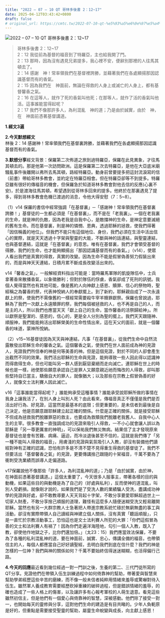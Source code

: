 ```yaml
---
title: "2022 – 07 – 10 QT 哥林多後書 2：12~17"
date: 2025-04-12T03:43:42+0800
draft: false
# original_url: https://cmtc.tw/2022-07-10-qt-%e5%93%a5%e6%9e%97%e5%a4%9a%e5%be%8c%e6%9b%b8-2%ef%bc%9a1217
---
```


![2022 – 07 – 10 QT 哥林多後書 2：12\~17](/images/qt.jpg  "2022 – 07 – 10 QT 哥林多後書 2：12\~17")

> 哥林多後書 2：12\~17  
> 2：12 我從前為基督的福音到了特羅亞，主也給我開了門。  
> 2：13 那時，因為沒有遇見兄弟提多，我心裡不安，便辭別那裡的人往馬其頓去了。  
> 2：14 感謝　神！常率領我們在基督裡誇勝，並藉著我們在各處顯揚那因認識基督而有的香氣。  
> 2：15 因為我們在　神面前，無論在得救的人身上或滅亡的人身上，都有基督馨香之氣。  
> 2：16 在這等人，就作了死的香氣叫他死；在那等人，就作了活的香氣叫他活。這事誰能當得起呢？  
> 2：17 我們不像那許多人，為利混亂　神的道；乃是由於誠實，由於　神，在　神面前憑著基督講道。

**1.經文3遍**

**2.今天默想經文**  
林後 2：14 感謝神！常率領我們在基督裏誇勝，並藉著我們在各處顯揚那因認識基督而有的香氣。

**3.默想分享**經文背景：保羅第二次佈道之旅到過特羅亞，保羅在此見異象，才往馬其頓去的。那是他第一次訪問歐洲。這是保羅第二次去特羅亞，是他在大亞底米廟騷亂事件後離開以弗所去馬其頓，路經特羅亞。動身前曾要提多把這封流淚寫的信（前書）帶給哥林多教會，並約定在特羅亞相會。但在特羅亞卻等不到提多。特羅亞雖有很好的傳福音的機會，但保羅急於知道哥林多教會對他去信的反應(心裏不安)，於是渡海往馬其頓，希望遇到從哥林多回來的提多。他終於在那裏遇見了提多，得到哥林多教會危機已渡過的消息，令他大得安慰（7：5\~8）。

（1）v14 保羅的書信中經常強調「在基督裏」─「感謝神！常率領我們在基督裏誇勝！」基督徒的一生都必須是「在基督裏」，而不是在「老我裏」。一個在老我裏的生命，就是神的仇敵，因為老我是自我中心，是敵擋神的生命，是神定意要滅絕的舊有生命。而在基督裏，則是神的憐憫、恩典，透過耶穌的拯救，使我們得著「因信稱義的地位」。但我們不能只有這個地位、身份，我們必須在生活中活出信心的實際，就是天天透過十字架與聖靈的大能，不斷與神的話連結，與聖靈連結，也與基督連結，這就是「在基督裏」的意思。唯有在基督裏，我們才會領受基督的得勝，我們的生命，也才能夠顯揚出「那因認識基督而有的香氣。」（v14），使眾人看出我們是真實的得救，真實的改變。因為生命不能是假冒偽善努力假裝出來的，而是與神天天連結，日積月累不斷成長改變活出來的。

v14「馨香之氣」，一般解經資料指出可能是：當時羅馬軍隊的凱旋隊伍中，士兵拿著香來散播香氣，以象徵勝利；但對於隊伍的俘虜，香氣卻成了死刑的訊號。我個人覺得當然也有其他可能，像是舊約人向神獻上感恩、贖罪、信心的祭物時，聖經稱之為馨香的祭，代表神悅納人的奉獻擺上。到了新約，耶穌親自成了一次永遠獻上的祭，使我們不需像舊約一樣經常需要殺牛宰羊贖罪獻祭。保羅也曾說過，耶穌為了我們一次獻上永遠贖罪的祭，我們每個被拯救的人，也不再是自己的人，而是主的人，所以我們也應當天天「獻上自己的生命，當作馨香的活祭歸給神」。所以獻祭是聖潔的、感恩的，信心的，更是全人分別為聖的擺上。我們天天跟隨神、順服神，我們能能夠活出耶穌榮美的生命性情出來，這在天父的面前，就是一個馨香的味道，蒙神所悅納。

（2）v15\~16基督徒因為天天與神連結，凡事「在基督裏」，從我們生命中自然流露散發出耶穌生命的馨香之氣。這個馨香之氣，使我們在世人面前成為神的見證人，見證我們所信奉的神是何等美善的神。但是這個見證，對於不同的人卻會產生出截然不同的效果。我們活出耶穌的生命與見證，能夠導致一些人因此得以認識神而得救得生命，但也可能叫另一群人感到厭惡棄絕而走向滅亡。連耶穌在世上的時候也是一樣，祂使那些願意承認自己是罪人又願意親近祂而悔改的人得救，卻叫那些堅持自已當主，驕傲自大的罪人，就像猶大；以及那些在宗教上假冒偽善的好人，就像文士法利賽人因此滅亡。

v16「這事誰能當得起呢？」誰能夠承受這種事情？誰能承受說耶穌所做的事情在我身上讓我活了，在別人身上叫別人死？由此看來，傳福音真正不僅僅是我們是否活出好行為、好見證，這當然是最基本的底限；但更重要的，是未信者到最後是自己決定，他是否願意跟耶穌建立起正確的關係。什麼是正確的關係，就是接受耶穌不但成為拯救我們脫離罪惡的救主，也要成為救贖我們脫離老我舊人、自我中心人生的主宰。很多教會一直強調成功的見證來吸引人得救，一不小心就會讓人誤以為耶穌是「另一尊更厲害的神明」，可以保祐我們無災無病。結果信了主才發現原來基督徒也是會有苦難、病痛、逼迫，而冷淡退後甚至不信的，這就是我們傳了「另一種不能叫人得救的福音」，用膚淺的見證與氣氛吸引人入教，卻沒有裝備他們讀經對神有正確的認識，恐怕有許多是不清不楚不見得重生得救的基督徒了。我們不但要活出「基督馨香之氣」的見證，更要傳講捨己跟隨的十架福音，千萬不要為了衝刺受洗業績而誤導人走偏道路。

v17保羅說他不像那些「許多人，為利混亂神的道」；乃是「由於誠實，由於神，在神面前憑著基督講道。」這個太重要了，今天很多人服事主，帶著各樣的目的與動機，如果這些目的與動機是為了自己的（好處與私利），反而使神的道混亂，叫別人受虧損。就像剛才說的，如果我們是了受洗人數的業績騙人受洗，盡講成功神學的見證與好處，卻不敢教導要人天天背起十字架，不敢分享要愛耶穌超過世上一切家人財產，不敢分享捨己順服的道理，難怪有這麼多人隨便迷糊受洗又輕易離開耶穌。當然也有另一大群宗教人士急著把人帶進宗教系統忙碌於無窮無盡的事工與活動，卻沒有實際帶領人自己讀經與神建立個人關係，沒有真實「聽話順服」，只是一直忙於宗教活動事工，恐怕這也是文士法利賽人所犯的大罪：「你們這假冒為善的文士和法利賽人有禍了！因為你們走遍洋海陸地，勾引一個人入教，既入了教，卻使他作地獄之子，比你們還加倍。」（太23：15）我們應當效法保羅，不要為了各種的私利混亂神的道，要在神面前，誠實、忠心，傳講全備的福音。也帶領信主的人，每個人都應當自己好好讀聖經，去明白我們到底在信什麼？我們的神是怎樣的一位神？我們與神的關係如何？千萬不要始終信得迷迷糊糊，也活得偏行己路。

**4.今天的回應**最近看到幾位經過一對一門訓之後，生養的第二、三代門徒所寫的QT分享。見證他們在帶領入伍生訓練過程中如何倚靠神的幫助，帶著愛與智慧來幫助學弟經歷這些辛苦的磨練，而不像一般未信者純粹用情緒來羞辱或驚嚇對待入伍生。雖然軍人養成教育需要經歷砍掉重練的破碎過程，但是錯誤情緒的羞辱，的確也造成了一些人格上的傷害，以及讓許多有心報考軍校的人萌生退意。看見這些雖然初信主，但是他們有一個愛心與倚靠神的智慧，深被感動。他們除了接受一對一，也開始每天的靈修與分享，這對他們生命的建造是有目共睹的。少年人負軛原是好的，但重點是需要接受聖靈的幫助，屬靈生命蛻變與成長，向主獻上感恩！